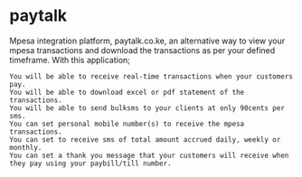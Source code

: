 # paytalk
Mpesa integration platform, paytalk.co.ke, an alternative way to view your mpesa transactions and download the transactions as per your defined timeframe. With this application;

    You will be able to receive real-time transactions when your customers pay.
    You will be able to download excel or pdf statement of the transactions.
    You will be able to send bulksms to your clients at only 90cents per sms.
    You can set personal mobile number(s) to receive the mpesa transactions.
    You can set to receive sms of total amount accrued daily, weekly or monthly.
    You can set a thank you message that your customers will receive when they pay using your paybill/till number.
